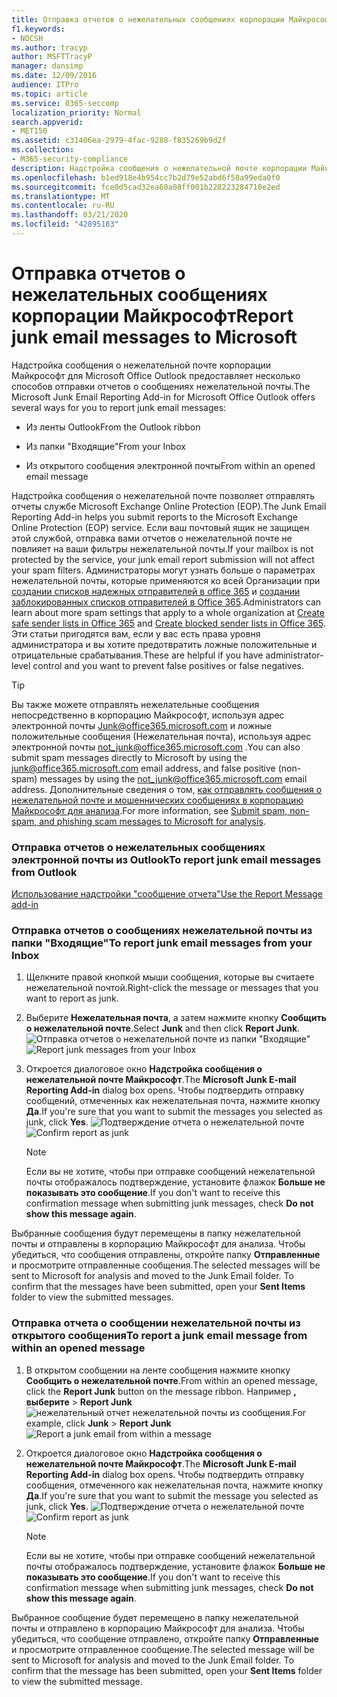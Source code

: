 ```yaml
---
title: Отправка отчетов о нежелательных сообщениях корпорации Майкрософт
f1.keywords:
- NOCSH
ms.author: tracyp
author: MSFTTracyP
manager: dansimp
ms.date: 12/09/2016
audience: ITPro
ms.topic: article
ms.service: O365-seccomp
localization_priority: Normal
search.appverid:
- MET150
ms.assetid: c31406ea-2979-4fac-9288-f835269b9d2f
ms.collection:
- M365-security-compliance
description: Надстройка сообщения о нежелательной почте корпорации Майкрософт для Microsoft Office Outlook предоставляет несколько способов отправки отчетов о сообщениях нежелательной почты.
ms.openlocfilehash: b1ed918e4b954cc7b2d79e52abd6f58a99eda0f0
ms.sourcegitcommit: fce0d5cad32ea60a08ff001b228223284710e2ed
ms.translationtype: MT
ms.contentlocale: ru-RU
ms.lasthandoff: 03/21/2020
ms.locfileid: "42895183"
---
```

# <a name="report-junk-email-messages-to-microsoft"></a><span data-ttu-id="9df9d-103">Отправка отчетов о нежелательных сообщениях корпорации Майкрософт</span><span class="sxs-lookup"><span data-stu-id="9df9d-103">Report junk email messages to Microsoft</span></span>

<span data-ttu-id="9df9d-104">Надстройка сообщения о нежелательной почте корпорации Майкрософт для Microsoft Office Outlook предоставляет несколько способов отправки отчетов о сообщениях нежелательной почты.</span><span class="sxs-lookup"><span data-stu-id="9df9d-104">The Microsoft Junk Email Reporting Add-in for Microsoft Office Outlook offers several ways for you to report junk email messages:</span></span>

- <span data-ttu-id="9df9d-105">Из ленты Outlook</span><span class="sxs-lookup"><span data-stu-id="9df9d-105">From the Outlook ribbon</span></span>

- <span data-ttu-id="9df9d-106">Из папки "Входящие"</span><span class="sxs-lookup"><span data-stu-id="9df9d-106">From your Inbox</span></span>

- <span data-ttu-id="9df9d-107">Из открытого сообщения электронной почты</span><span class="sxs-lookup"><span data-stu-id="9df9d-107">From within an opened email message</span></span>

<span data-ttu-id="9df9d-108">Надстройка сообщения о нежелательной почте позволяет отправлять отчеты службе Microsoft Exchange Online Protection (EOP).</span><span class="sxs-lookup"><span data-stu-id="9df9d-108">The Junk Email Reporting Add-in helps you submit reports to the Microsoft Exchange Online Protection (EOP) service.</span></span> <span data-ttu-id="9df9d-109">Если ваш почтовый ящик не защищен этой службой, отправка вами отчетов о нежелательной почте не повлияет на ваши фильтры нежелательной почты.</span><span class="sxs-lookup"><span data-stu-id="9df9d-109">If your mailbox is not protected by the service, your junk email report submission will not affect your spam filters.</span></span> <span data-ttu-id="9df9d-110">Администраторы могут узнать больше о параметрах нежелательной почты, которые применяются ко всей Организации при [создании списков надежных отправителей в office 365](create-safe-sender-lists-in-office-365.md) и [создании заблокированных списков отправителей в Office 365](create-block-sender-lists-in-office-365.md).</span><span class="sxs-lookup"><span data-stu-id="9df9d-110">Administrators can learn about more spam settings that apply to a whole organization at [Create safe sender lists in Office 365](create-safe-sender-lists-in-office-365.md) and [Create blocked sender lists in Office 365](create-block-sender-lists-in-office-365.md).</span></span> <span data-ttu-id="9df9d-111">Эти статьи пригодятся вам, если у вас есть права уровня администратора и вы хотите предотвратить ложные положительные и отрицательные срабатывания.</span><span class="sxs-lookup"><span data-stu-id="9df9d-111">These are helpful if you have administrator-level control and you want to prevent false positives or false negatives.</span></span>

> [!TIP]
> <span data-ttu-id="9df9d-112">Вы также можете отправлять нежелательные сообщения непосредственно в корпорацию Майкрософт, используя адрес электронной почты [Junk@office365.microsoft.com](mailto:junk@office365.microsoft.com) и ложные положительные сообщения (Нежелательная почта), используя адрес электронной почты [not_junk@office365.microsoft.com](mailto:not_junk@office365.microsoft.com) .</span><span class="sxs-lookup"><span data-stu-id="9df9d-112">You can also submit spam messages directly to Microsoft by using the [junk@office365.microsoft.com](mailto:junk@office365.microsoft.com) email address, and false positive (non-spam) messages by using the [not_junk@office365.microsoft.com](mailto:not_junk@office365.microsoft.com) email address.</span></span> <span data-ttu-id="9df9d-113">Дополнительные сведения о том, [как отправлять сообщения о нежелательной почте и мошеннических сообщениях в корпорацию Майкрософт для анализа](submit-spam-non-spam-and-phishing-scam-messages-to-microsoft-for-analysis.md).</span><span class="sxs-lookup"><span data-stu-id="9df9d-113">For more information, see [Submit spam, non-spam, and phishing scam messages to Microsoft for analysis](submit-spam-non-spam-and-phishing-scam-messages-to-microsoft-for-analysis.md).</span></span>

### <a name="to-report-junk-email-messages-from-outlook"></a><span data-ttu-id="9df9d-114">Отправка отчетов о нежелательных сообщениях электронной почты из Outlook</span><span class="sxs-lookup"><span data-stu-id="9df9d-114">To report junk email messages from Outlook</span></span>

[<span data-ttu-id="9df9d-115">Использование надстройки "сообщение отчета"</span><span class="sxs-lookup"><span data-stu-id="9df9d-115">Use the Report Message add-in</span></span>](https://support.office.com/article/b5caa9f1-cdf3-4443-af8c-ff724ea719d2)

### <a name="to-report-junk-email-messages-from-your-inbox"></a><span data-ttu-id="9df9d-116">Отправка отчетов о сообщениях нежелательной почты из папки "Входящие"</span><span class="sxs-lookup"><span data-stu-id="9df9d-116">To report junk email messages from your Inbox</span></span>

1. <span data-ttu-id="9df9d-117">Щелкните правой кнопкой мыши сообщения, которые вы считаете нежелательной почтой.</span><span class="sxs-lookup"><span data-stu-id="9df9d-117">Right-click the message or messages that you want to report as junk.</span></span>

2. <span data-ttu-id="9df9d-118">Выберите **Нежелательная почта**, а затем нажмите кнопку **Сообщить о нежелательной почте**.</span><span class="sxs-lookup"><span data-stu-id="9df9d-118">Select **Junk** and then click **Report Junk**.</span></span>
    <span data-ttu-id="9df9d-119">![Отправка отчетов о нежелательной почте из папки "Входящие"](../../media/EOP-Outlook-Junk-Reporting-Tool-3.jpg)</span><span class="sxs-lookup"><span data-stu-id="9df9d-119">![Report junk messages from your Inbox](../../media/EOP-Outlook-Junk-Reporting-Tool-3.jpg)</span></span>

3. <span data-ttu-id="9df9d-120">Откроется диалоговое окно **Надстройка сообщения о нежелательной почте Майкрософт**.</span><span class="sxs-lookup"><span data-stu-id="9df9d-120">The **Microsoft Junk E-mail Reporting Add-in** dialog box opens.</span></span> <span data-ttu-id="9df9d-121">Чтобы подтвердить отправку сообщений, отмеченных как нежелательная почта, нажмите кнопку **Да**.</span><span class="sxs-lookup"><span data-stu-id="9df9d-121">If you're sure that you want to submit the messages you selected as junk, click **Yes**.</span></span>
    <span data-ttu-id="9df9d-122">![Подтверждение отчета о нежелательной почте](../../media/EOP-Outlook-Junk-Reporting-Tool-2.jpg)</span><span class="sxs-lookup"><span data-stu-id="9df9d-122">![Confirm report as junk](../../media/EOP-Outlook-Junk-Reporting-Tool-2.jpg)</span></span>

    > [!NOTE]
    > <span data-ttu-id="9df9d-123">Если вы не хотите, чтобы при отправке сообщений нежелательной почты отображалось подтверждение, установите флажок **Больше не показывать это сообщение**.</span><span class="sxs-lookup"><span data-stu-id="9df9d-123">If you don't want to receive this confirmation message when submitting junk messages, check **Do not show this message again**.</span></span>

<span data-ttu-id="9df9d-p105">Выбранные сообщения будут перемещены в папку нежелательной почты и отправлены в корпорацию Майкрософт для анализа. Чтобы убедиться, что сообщения отправлены, откройте папку **Отправленные** и просмотрите отправленные сообщения.</span><span class="sxs-lookup"><span data-stu-id="9df9d-p105">The selected messages will be sent to Microsoft for analysis and moved to the Junk Email folder. To confirm that the messages have been submitted, open your **Sent Items** folder to view the submitted messages.</span></span>

### <a name="to-report-a-junk-email-message-from-within-an-opened-message"></a><span data-ttu-id="9df9d-126">Отправка отчета о сообщении нежелательной почты из открытого сообщения</span><span class="sxs-lookup"><span data-stu-id="9df9d-126">To report a junk email message from within an opened message</span></span>

1. <span data-ttu-id="9df9d-127">В открытом сообщении на ленте сообщения нажмите кнопку **Сообщить о нежелательной почте**.</span><span class="sxs-lookup"><span data-stu-id="9df9d-127">From within an opened message, click the **Report Junk** button on the message ribbon.</span></span> <span data-ttu-id="9df9d-128">Например **, выберите** \> **Report Junk** ![нежелательный отчет нежелательной почты из сообщения.](../../media/EOP-Outlook-Junk-Reporting-Tool-4.jpg)</span><span class="sxs-lookup"><span data-stu-id="9df9d-128">For example, click **Junk** \> **Report Junk** ![Report a junk email from within a message](../../media/EOP-Outlook-Junk-Reporting-Tool-4.jpg)</span></span>

2. <span data-ttu-id="9df9d-129">Откроется диалоговое окно **Надстройка сообщения о нежелательной почте Майкрософт**.</span><span class="sxs-lookup"><span data-stu-id="9df9d-129">The **Microsoft Junk E-mail Reporting Add-in** dialog box opens.</span></span> <span data-ttu-id="9df9d-130">Чтобы подтвердить отправку сообщения, отмеченного как нежелательная почта, нажмите кнопку **Да**.</span><span class="sxs-lookup"><span data-stu-id="9df9d-130">If you're sure that you want to submit the message you selected as junk, click **Yes**.</span></span>
    <span data-ttu-id="9df9d-131">![Подтверждение отчета о нежелательной почте](../../media/EOP-Outlook-Junk-Reporting-Tool-2.jpg)</span><span class="sxs-lookup"><span data-stu-id="9df9d-131">![Confirm report as junk](../../media/EOP-Outlook-Junk-Reporting-Tool-2.jpg)</span></span>

    > [!NOTE]
    > <span data-ttu-id="9df9d-132">Если вы не хотите, чтобы при отправке сообщений нежелательной почты отображалось подтверждение, установите флажок **Больше не показывать это сообщение**.</span><span class="sxs-lookup"><span data-stu-id="9df9d-132">If you don't want to receive this confirmation message when submitting junk messages, check **Do not show this message again**.</span></span>

<span data-ttu-id="9df9d-p108">Выбранное сообщение будет перемещено в папку нежелательной почты и отправлено в корпорацию Майкрософт для анализа. Чтобы убедиться, что сообщение отправлено, откройте папку **Отправленные** и просмотрите отправленное сообщение.</span><span class="sxs-lookup"><span data-stu-id="9df9d-p108">The selected message will be sent to Microsoft for analysis and moved to the Junk Email folder. To confirm that the message has been submitted, open your **Sent Items** folder to view the submitted message.</span></span>
